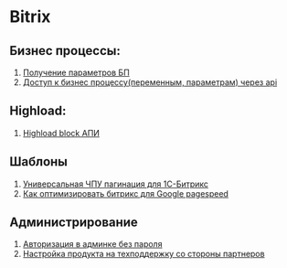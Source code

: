 # Bitrix

## Бизнес процессы:  
1) [Получение параметров БП](https://github.com/Shevtcoff/Bitrix/wiki/%D0%9F%D0%BE%D0%BB%D1%83%D1%87%D0%B5%D0%BD%D0%B8%D0%B5-%D0%BF%D0%B0%D1%80%D0%B0%D0%BC%D0%B5%D1%82%D1%80%D0%BE%D0%B2-%D0%91%D0%9F)
2) [Доступ к бизнес процессу(переменным, параметрам) через api](https://github.com/Shevtcoff/Bitrix/wiki/%D0%94%D0%BE%D1%81%D1%82%D1%83%D0%BF-%D0%BA-%D0%B1%D0%B8%D0%B7%D0%BD%D0%B5%D1%81-%D0%BF%D1%80%D0%BE%D1%86%D0%B5%D1%81%D1%81%D1%83(%D0%BF%D0%B5%D1%80%D0%B5%D0%BC%D0%B5%D0%BD%D0%BD%D1%8B%D0%BC,-%D0%BF%D0%B0%D1%80%D0%B0%D0%BC%D0%B5%D1%82%D1%80%D0%B0%D0%BC)-%D1%87%D0%B5%D1%80%D0%B5%D0%B7-api)

## Highload:
1) [Highload block АПИ](https://github.com/Shevtcoff/Bitrix/wiki/Highload-block-api)


## Шаблоны
1) [Универсальная ЧПУ пагинация для 1С-Битрикс](https://github.com/Shevtcoff/Bitrix/wiki/%D0%A3%D0%BD%D0%B8%D0%B2%D0%B5%D1%80%D1%81%D0%B0%D0%BB%D1%8C%D0%BD%D0%B0%D1%8F-%D0%A7%D0%9F%D0%A3-%D0%BF%D0%B0%D0%B3%D0%B8%D0%BD%D0%B0%D1%86%D0%B8%D1%8F-%D0%B4%D0%BB%D1%8F-1%D0%A1-%D0%91%D0%B8%D1%82%D1%80%D0%B8%D0%BA%D1%81)
2) [Как оптимизировать битрикс для Google pagespeed](https://github.com/Shevtcoff/Bitrix/wiki/bitrix-%D0%BE%D0%BF%D1%82%D0%B8%D0%BC%D0%B8%D0%B7%D0%B0%D1%86%D0%B8%D1%8F-%D0%B4%D0%BB%D1%8F-pagespeed,-%D0%9A%D0%B0%D0%BA-%D0%BE%D0%BF%D1%82%D0%B8%D0%BC%D0%B8%D0%B7%D0%B8%D1%80%D0%BE%D0%B2%D0%B0%D1%82%D1%8C-%D0%B1%D0%B8%D1%82%D1%80%D0%B8%D0%BA%D1%81-%D0%B4%D0%BB%D1%8F-Google-pagespeed)

## Администрирование
1) [Авторизация в админке без пароля](https://github.com/Shevtcoff/Bitrix/wiki/%D0%90%D0%B2%D1%82%D0%BE%D1%80%D0%B8%D0%B7%D0%B0%D1%86%D0%B8%D1%8F-%D0%B2-%D0%B0%D0%B4%D0%BC%D0%B8%D0%BD%D0%BA%D0%B5-%D0%B1%D0%B5%D0%B7-%D0%BF%D0%B0%D1%80%D0%BE%D0%BB%D1%8F)
2) [Настройка продукта на техподдержку со стороны партнеров](https://github.com/Shevtcoff/Bitrix/wiki/%D0%9D%D0%B0%D1%81%D1%82%D1%80%D0%BE%D0%B9%D0%BA%D0%B0-%D0%BF%D1%80%D0%BE%D0%B4%D1%83%D0%BA%D1%82%D0%B0-%D0%BD%D0%B0-%D1%82%D0%B5%D1%85%D0%BF%D0%BE%D0%B4%D0%B4%D0%B5%D1%80%D0%B6%D0%BA%D1%83-%D1%81%D0%BE-%D1%81%D1%82%D0%BE%D1%80%D0%BE%D0%BD%D1%8B-%D0%BF%D0%B0%D1%80%D1%82%D0%BD%D0%B5%D1%80%D0%BE%D0%B2)
